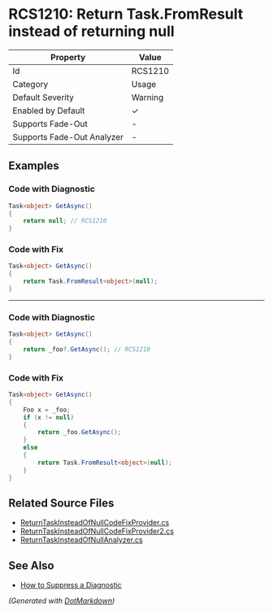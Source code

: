 # RCS1210: Return Task\.FromResult instead of returning null

| Property                    | Value    |
| --------------------------- | -------- |
| Id                          | RCS1210  |
| Category                    | Usage    |
| Default Severity            | Warning  |
| Enabled by Default          | &#x2713; |
| Supports Fade\-Out          | \-       |
| Supports Fade\-Out Analyzer | \-       |

## Examples

### Code with Diagnostic

```csharp
Task<object> GetAsync()
{
    return null; // RCS1210
}
```

### Code with Fix

```csharp
Task<object> GetAsync()
{
    return Task.FromResult<object>(null);
}
```

- - -

### Code with Diagnostic

```csharp
Task<object> GetAsync()
{
    return _foo?.GetAsync(); // RCS1210
}
```

### Code with Fix

```csharp
Task<object> GetAsync()
{
    Foo x = _foo;
    if (x != null)
    {
        return _foo.GetAsync();
    }
    else
    {
        return Task.FromResult<object>(null);
    }
}
```

## Related Source Files

* [ReturnTaskInsteadOfNullCodeFixProvider.cs](../../src/Analyzers.CodeFixes/CSharp/CodeFixes/ReturnTaskInsteadOfNullCodeFixProvider.cs)
* [ReturnTaskInsteadOfNullCodeFixProvider2.cs](../../src/Analyzers.CodeFixes/CSharp/CodeFixes/ReturnTaskInsteadOfNullCodeFixProvider2.cs)
* [ReturnTaskInsteadOfNullAnalyzer.cs](../../src/Analyzers/CSharp/Analysis/ReturnTaskInsteadOfNull/ReturnTaskInsteadOfNullAnalyzer.cs)

## See Also

* [How to Suppress a Diagnostic](../HowToConfigureAnalyzers.md#how-to-suppress-a-diagnostic)

*\(Generated with [DotMarkdown](http://github.com/JosefPihrt/DotMarkdown)\)*